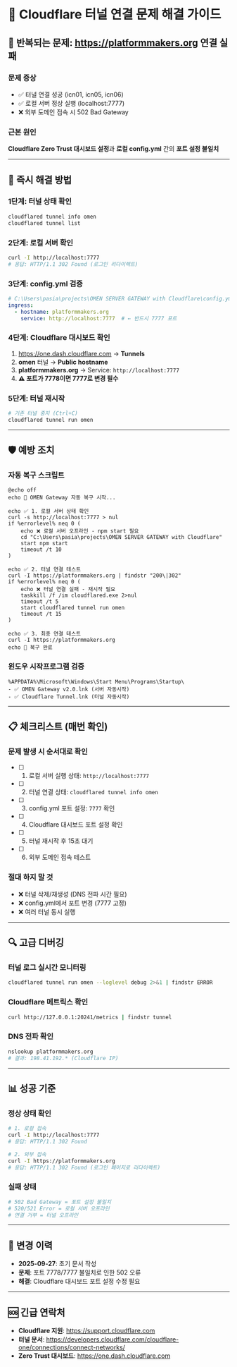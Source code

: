 # 🚨 Cloudflare 터널 연결 문제 해결 가이드

## 🔄 **반복되는 문제: https://platformmakers.org 연결 실패**

### **문제 증상**
- ✅ 터널 연결 성공 (icn01, icn05, icn06)
- ✅ 로컬 서버 정상 실행 (localhost:7777)
- ❌ 외부 도메인 접속 시 502 Bad Gateway

### **근본 원인**
**Cloudflare Zero Trust 대시보드 설정**과 **로컬 config.yml** 간의 **포트 설정 불일치**

---

## 🔧 **즉시 해결 방법**

### **1단계: 터널 상태 확인**
```bash
cloudflared tunnel info omen
cloudflared tunnel list
```

### **2단계: 로컬 서버 확인**
```bash
curl -I http://localhost:7777
# 응답: HTTP/1.1 302 Found (로그인 리다이렉트)
```

### **3단계: config.yml 검증**
```yaml
# C:\Users\pasia\projects\OMEN SERVER GATEWAY with Cloudflare\config.yml
ingress:
  - hostname: platformmakers.org
    service: http://localhost:7777  # ← 반드시 7777 포트
```

### **4단계: Cloudflare 대시보드 확인**
1. https://one.dash.cloudflare.com → **Tunnels**
2. **omen** 터널 → **Public hostname**
3. **platformmakers.org** → Service: `http://localhost:7777`
4. **⚠️ 포트가 7778이면 7777로 변경 필수**

### **5단계: 터널 재시작**
```bash
# 기존 터널 중지 (Ctrl+C)
cloudflared tunnel run omen
```

---

## 🛡️ **예방 조치**

### **자동 복구 스크립트**
```batch
@echo off
echo 🔄 OMEN Gateway 자동 복구 시작...

echo ✅ 1. 로컬 서버 상태 확인
curl -s http://localhost:7777 > nul
if %errorlevel% neq 0 (
    echo ❌ 로컬 서버 오프라인 - npm start 필요
    cd "C:\Users\pasia\projects\OMEN SERVER GATEWAY with Cloudflare"
    start npm start
    timeout /t 10
)

echo ✅ 2. 터널 연결 테스트
curl -I https://platformmakers.org | findstr "200\|302"
if %errorlevel% neq 0 (
    echo ❌ 터널 연결 실패 - 재시작 필요
    taskkill /f /im cloudflared.exe 2>nul
    timeout /t 5
    start cloudflared tunnel run omen
    timeout /t 15
)

echo ✅ 3. 최종 연결 테스트
curl -I https://platformmakers.org
echo 🎉 복구 완료
```

### **윈도우 시작프로그램 검증**
```
%APPDATA%\Microsoft\Windows\Start Menu\Programs\Startup\
- ✅ OMEN Gateway v2.0.lnk (서버 자동시작)
- ✅ Cloudflare Tunnel.lnk (터널 자동시작)
```

---

## 📋 **체크리스트 (매번 확인)**

### **문제 발생 시 순서대로 확인**
- [ ] 1. 로컬 서버 실행 상태: `http://localhost:7777`
- [ ] 2. 터널 연결 상태: `cloudflared tunnel info omen`
- [ ] 3. config.yml 포트 설정: `7777` 확인
- [ ] 4. Cloudflare 대시보드 포트 설정 확인
- [ ] 5. 터널 재시작 후 15초 대기
- [ ] 6. 외부 도메인 접속 테스트

### **절대 하지 말 것**
- ❌ 터널 삭제/재생성 (DNS 전파 시간 필요)
- ❌ config.yml에서 포트 변경 (7777 고정)
- ❌ 여러 터널 동시 실행

---

## 🔍 **고급 디버깅**

### **터널 로그 실시간 모니터링**
```bash
cloudflared tunnel run omen --loglevel debug 2>&1 | findstr ERROR
```

### **Cloudflare 메트릭스 확인**
```bash
curl http://127.0.0.1:20241/metrics | findstr tunnel
```

### **DNS 전파 확인**
```bash
nslookup platformmakers.org
# 결과: 198.41.192.* (Cloudflare IP)
```

---

## 📊 **성공 기준**

### **정상 상태 확인**
```bash
# 1. 로컬 접속
curl -I http://localhost:7777
# 응답: HTTP/1.1 302 Found

# 2. 외부 접속
curl -I https://platformmakers.org
# 응답: HTTP/1.1 302 Found (로그인 페이지로 리다이렉트)
```

### **실패 상태**
```bash
# 502 Bad Gateway = 포트 설정 불일치
# 520/521 Error = 로컬 서버 오프라인
# 연결 거부 = 터널 오프라인
```

---

## 📝 **변경 이력**
- **2025-09-27**: 초기 문서 작성
- **문제**: 포트 7778/7777 불일치로 인한 502 오류
- **해결**: Cloudflare 대시보드 포트 설정 수정 필요

---

## 🆘 **긴급 연락처**
- **Cloudflare 지원**: https://support.cloudflare.com
- **터널 문서**: https://developers.cloudflare.com/cloudflare-one/connections/connect-networks/
- **Zero Trust 대시보드**: https://one.dash.cloudflare.com